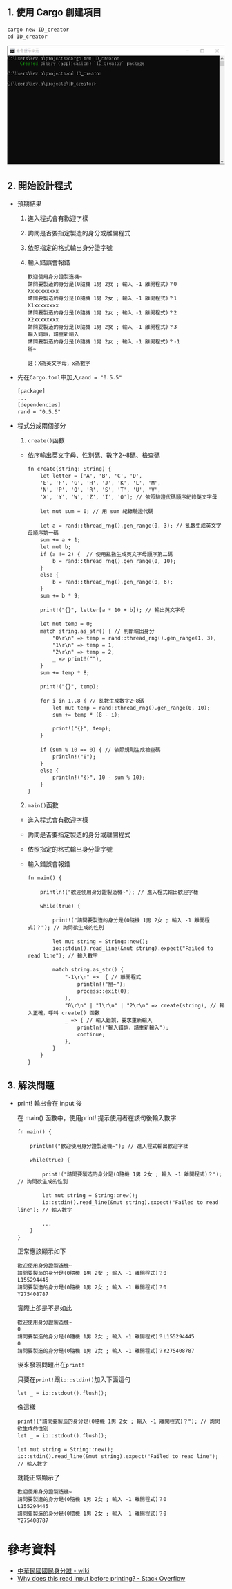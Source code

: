 ## 1. 使用 Cargo 創建項目
```
cargo new ID_creator
cd ID_creator
```

![](https://github.com/kevin823lin/sp108b/blob/master/FinalProject/src/4.1.png?raw=true)

## 2. 開始設計程式

* 預期結果
    1. 進入程式會有歡迎字樣
    2. 詢問是否要指定製造的身分或離開程式
    3. 依照指定的格式輸出身分證字號
    4. 輸入錯誤會報錯

        ```
        歡迎使用身分證製造機~
        請問要製造的身分是(0隨機 1男 2女 ; 輸入 -1 離開程式)？0
        Xxxxxxxxxx
        請問要製造的身分是(0隨機 1男 2女 ; 輸入 -1 離開程式)？1
        X1xxxxxxxx
        請問要製造的身分是(0隨機 1男 2女 ; 輸入 -1 離開程式)？2
        X2xxxxxxxx
        請問要製造的身分是(0隨機 1男 2女 ; 輸入 -1 離開程式)？3
        輸入錯誤，請重新輸入
        請問要製造的身分是(0隨機 1男 2女 ; 輸入 -1 離開程式)？-1
        掰~

        註：X為英文字母，x為數字
        ```

* 先在`Cargo.toml`中加入`rand = "0.5.5"`

    ```
    [package]
    ...
    [dependencies]
    rand = "0.5.5"
    ```

* 程式分成兩個部分

    1. `create()`函數
    * 依序輸出英文字母、性別碼、數字2~8碼、檢查碼

        ```
        fn create(string: String) {
            let letter = ['A', 'B', 'C', 'D', 
            'E', 'F', 'G', 'H', 'J', 'K', 'L', 'M', 
            'N', 'P', 'Q', 'R', 'S', 'T', 'U', 'V', 
            'X', 'Y', 'W', 'Z', 'I', 'O']; // 依照驗證代碼順序紀錄英文字母

            let mut sum = 0; // 用 sum 紀錄驗證代碼

            let a = rand::thread_rng().gen_range(0, 3); // 亂數生成英文字母順序第一碼
            sum += a + 1;
            let mut b;
            if (a != 2) {  // 使用亂數生成英文字母順序第二碼
                b = rand::thread_rng().gen_range(0, 10);
            }
            else {
                b = rand::thread_rng().gen_range(0, 6);
            }
            sum += b * 9;

            print!("{}", letter[a * 10 + b]); // 輸出英文字母
            
            let mut temp = 0;
            match string.as_str() { // 判斷輸出身分
                "0\r\n" => temp = rand::thread_rng().gen_range(1, 3),
                "1\r\n" => temp = 1,
                "2\r\n" => temp = 2,
                _ => print!(""),
            }
            sum += temp * 8;

            print!("{}", temp);
            
            for i in 1..8 { // 亂數生成數字2~8碼
                let mut temp = rand::thread_rng().gen_range(0, 10);
                sum += temp * (8 - i);

                print!("{}", temp);
            }

            if (sum % 10 == 0) { // 依照規則生成檢查碼
                println!("0");
            }
            else {
                println!("{}", 10 - sum % 10);
            }
        }
        ```
    2. `main()`函數
    * 進入程式會有歡迎字樣
    * 詢問是否要指定製造的身分或離開程式
    * 依照指定的格式輸出身分證字號
    * 輸入錯誤會報錯

        ```
        fn main() {

            println!("歡迎使用身分證製造機~"); // 進入程式輸出歡迎字樣

            while(true) {

                print!("請問要製造的身分是(0隨機 1男 2女 ; 輸入 -1 離開程式)？"); // 詢問欲生成的性別

                let mut string = String::new();
                io::stdin().read_line(&mut string).expect("Failed to read line"); // 輸入數字

                match string.as_str() {
                    "-1\r\n" =>  { // 離開程式
                        println!("掰~");
                        process::exit(0);
                    },
                    "0\r\n" | "1\r\n" | "2\r\n" => create(string), // 輸入正確，呼叫 create() 函數
                    _ => { // 輸入錯誤，要求重新輸入
                        println!("輸入錯誤，請重新輸入");
                        continue;
                    },
                }
            }
        }
        ```

## 3. 解決問題
* print! 輸出會在 input 後

    在 main() 函數中，使用print! 提示使用者在該句後輸入數字
    ```
    fn main() {

        println!("歡迎使用身分證製造機~"); // 進入程式輸出歡迎字樣

        while(true) {

            print!("請問要製造的身分是(0隨機 1男 2女 ; 輸入 -1 離開程式)？"); // 詢問欲生成的性別

            let mut string = String::new();
            io::stdin().read_line(&mut string).expect("Failed to read line"); // 輸入數字
            
            ...
        }
    }
    ```
    正常應該顯示如下
    ```
    歡迎使用身分證製造機~
    請問要製造的身分是(0隨機 1男 2女 ; 輸入 -1 離開程式)？0 
    L155294445
    請問要製造的身分是(0隨機 1男 2女 ; 輸入 -1 離開程式)？0
    Y275408787
    ```
    實際上卻是不是如此
    ```
    歡迎使用身分證製造機~
    0
    請問要製造的身分是(0隨機 1男 2女 ; 輸入 -1 離開程式)？L155294445
    0
    請問要製造的身分是(0隨機 1男 2女 ; 輸入 -1 離開程式)？Y275408787
    ```
    後來發現問題出在`print!`
    
    只要在`print!`跟`io::stdin()`加入下面這句
    ```
    let _ = io::stdout().flush();
    ```
    像這樣
    ```
    print!("請問要製造的身分是(0隨機 1男 2女 ; 輸入 -1 離開程式)？"); // 詢問欲生成的性別
    let _ = io::stdout().flush();

    let mut string = String::new();
    io::stdin().read_line(&mut string).expect("Failed to read line"); // 輸入數字
    ```
    就能正常顯示了
    ```
    歡迎使用身分證製造機~
    請問要製造的身分是(0隨機 1男 2女 ; 輸入 -1 離開程式)？0 
    L155294445
    請問要製造的身分是(0隨機 1男 2女 ; 輸入 -1 離開程式)？0
    Y275408787
    ```

# 參考資料
* [中華民國國民身分證 - wiki](https://zh.wikipedia.org/wiki/%E4%B8%AD%E8%8F%AF%E6%B0%91%E5%9C%8B%E5%9C%8B%E6%B0%91%E8%BA%AB%E5%88%86%E8%AD%89#%E7%B7%A8%E8%99%9F%E8%A6%8F%E5%89%87)
* [Why does this read input before printing?
\- Stack Overflow](https://stackoverflow.com/questions/34993744/why-does-this-read-input-before-printing)